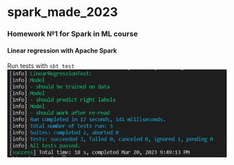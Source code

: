 # spark_made_2023
### Homework №1 for Spark in ML course
#### Linear regression with Apache Spark
Run tests with ```sbt test```
<br>![Example of test successful work:](https://github.com/Z5-05/spark_made_2023/blob/main/pics/tests_success.png)